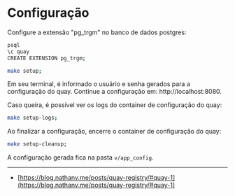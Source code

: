 # Configuração

Configure a extensão "pg_trgm" no banco de dados postgres:

```sh
psql
\c quay
CREATE EXTENSION pg_trgm;
```

```sh
make setup;
```

Em seu terminal, é informado o usuário e senha gerados para a configuração do quay. Continue a configuração em: http://localhost:8080.

Caso queira, é possível ver os logs do container de configuração do quay:

```sh
make setup-logs;
```

Ao finalizar a configuração, encerre o container de configuração do quay:

```sh
make setup-cleanup;
```

A configuração gerada fica na pasta `v/app_config`.

---

- [https://blog.nathanv.me/posts/quay-registry/#quay-1](https://blog.nathanv.me/posts/quay-registry/#quay-1)
